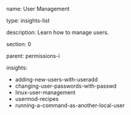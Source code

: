 name: User Management

type: insights-list

description: Learn how to manage users.

section: 0

parent: permissions-i

insights:
  - adding-new-users-with-useradd
  - changing-user-passwords-with-passwd
  - linux-user-management
  - usermod-recipes
  - running-a-command-as-another-local-user
